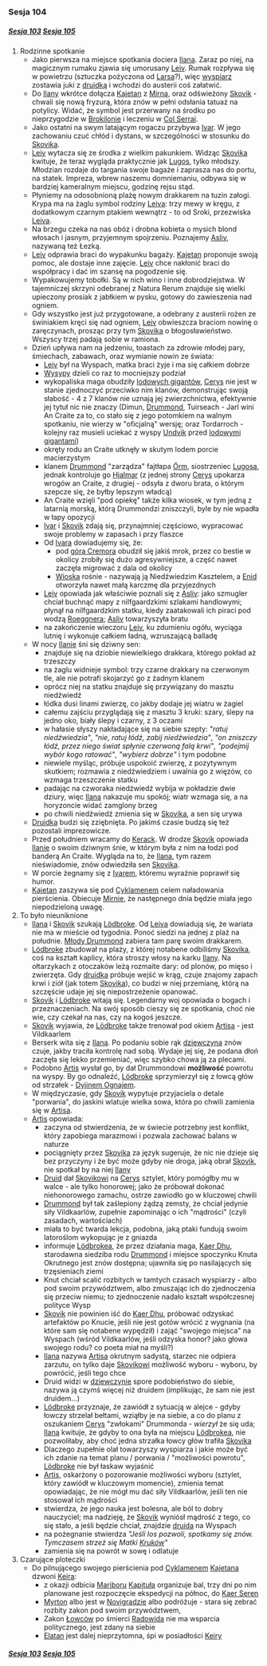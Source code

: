 ### Sesja 104
##### [Sesja 103](#sesja-103) [Sesja 105](#sesja-105)
1. Rodzinne spotkanie
    - Jako pierwsza na miejsce spotkania dociera [Ilana](#g_ilana). Zaraz po niej, na magicznym rumaku zjawia się umorusany [Leiv](#p_leiv). Rumak rozpływa się w powietrzu (sztuczka pożyczona od [Larsa](#p_lars)?), więc [wyspiarz](#p_leiv) zostawia juki z [druidką](#g_ilana) i wchodzi do austerii coś załatwić.
    - Do [Ilany](#g_ilana) wkrótce dołącza [Kajetan](#g_kajetan) z [Mirną](#p_mirna), oraz odświeżony [Skovik](#p_skovik) - chwali się nową fryzurą, która znów w pełni odsłania tatuaż na potylicy. Widać, że symbol jest przerwany na środku po nieprzygodzie w [Brokilonie](#l_brokilon) i leczeniu w [Col Serrai](#l_col_serrai).
    - Jako ostatni na swym latającym rogaczu przybywa [Ivar](#p_ivar). W jego zachowaniu czuć chłód i dystans, w szczególności w stosunku do [Skovika](#p_skovik). 
    - [Leiv](#p_leiv) wytacza się ze środka z wielkim pakunkiem. Widząc [Skovika](#p_skovik) kwituje, że teraz wygląda praktycznie jak [Lugos](#p_lugos), tylko młodszy. Młodzian rozdaje do targania swoje bagaże i zaprasza nas do portu, na statek. Impreza, wbrew naszemu domniemaniu, odbywa się w bardziej kameralnym miejscu, godzinę rejsu stąd.
    - Płyniemy na odosobnioną plażę nowym drakkarem na tuzin załogi. Krypa ma na żaglu symbol rodziny [Leiva](#p_leiv): trzy mewy w kręgu, z dodatkowym czarnym ptakiem wewnątrz - to od Sroki, przezwiska [Leiva](#p_leiv).
    - Na brzegu czeka na nas obóz i drobna kobieta o mysich blond włosach i jasnym, przyjemnym spojrzeniu. Poznajemy [Asliv](#p_asliv), nazywaną też Łezką.
    - [Leiv](#p_leiv) odprawia braci do wypakunku bagaży. [Kajetan](#g_kajetan) proponuje swoją pomoc, ale dostaje inne zajęcie. [Leiv](#p_leiv) chce nakłonić braci do współpracy i dać im szansę na pogodzenie się.
    - Wypakowujemy tobołki. Są w nich wino i inne dobrodziejstwa. W tajemniczej skrzyni odebranej z Natura Rerum znajduje się wielki upieczony prosiak z jabłkiem w pysku, gotowy do zawieszenia nad ogniem.
    - Gdy wszystko jest już przygotowane, a odebrany z austerii rożen ze świniakiem kręci się nad ogniem, [Leiv](#p_leiv) obwieszcza braciom nowinę o zaręczynach, prosząc przy tym [Skovika](#p_skovik) o błogosławieństwo. Wszyscy trzej padają sobie w ramiona.
    - Dzień upływa nam na jedzeniu, toastach za zdrowie młodej pary, śmiechach, zabawach, oraz wymianie nowin ze świata:
        - [Leiv](#p_leiv) był na Wyspach, matka braci żyje i ma się całkiem dobrze
        - [Wysypy](#l_wyspy_skellige) dzieli co raz to mocniejszy podział
        - wykopaliska maga obudziły [lodowych gigantów](#b_lodowy_gigant), [Cerys](#p_cerys) nie jest w stanie zjednoczyć przeciwko nim klanów, demonstrując swoją słabość - 4 z 7 klanów nie uznają jej zwierzchnictwa, efektywnie jej tytuł nic nie znaczy (Dimun, [Drummond](#p_drummond), Tuirseach - Jarl wini An Craite za to, co stało się z jego potomkiem na walnym spotkaniu, nie wierzy w "oficjalną" wersję; oraz Tordarroch - kolejny raz musieli uciekać z wyspy [Undvik](#l_undvik) przed [lodowymi gigantami](#b_lodowy_gigant))
        - okręty rodu an Craite utknęły w skutym lodem porcie macierzystym
        - klanem [Drummond](#p_drummond) "zarządza" fajtłapa [Örm](#p_orm), siostrzeniec [Lugosa](#p_lugos), jednak kontroluje go [Hjalmar](#p_hjalmar) (z jednej strony [Cerys](#p_cerys) upokarza wrogów an Craite, z drugiej - odsyła z dworu brata, o którym szepcze się, że byłby lepszym władcą)
        - An Craite wzięli "pod opiekę" także kilka wiosek, w tym jedną z latarnią morską, którą Drummondzi zniszczyli, byle by nie wpadła w łapy opozycji
        - [Ivar](#p_ivar) i [Skovik](#p_skovik) zdają się, przynajmniej częściowo, wypracować swoje problemy w zapasach i przy flaszce
        - Od [Ivara](#p_ivar) dowiadujemy się, że:
            - pod [górą Cremora](#l_gora_cremora) obudził się jakiś mrok, przez co bestie w okolicy zrobiły się dużo agresywniejsze, a część nawet zaczęła migrować z dala od okolicy
            - [Wioska](#l_wioska) rośnie - nazywają ją Niedźwiedzim Kasztelem, a [Enid](#p_enid) otworzyła nawet małą karczmę dla przyjezdnych
        - [Leiv](#p_leiv) opowiada jak właściwie poznali się z [Asliv](#p_asliv): jako szmugler chciał buchnąć mapy z nilfgaardzkimi szlakami handlowymi; płynął na nilfgaardzkim statku, kiedy zaatakowali ich piraci pod wodzą [Roeggnera](#p_roeggner); [Asliv](#p_asliv) towarzyszyła bratu
        - na zakończenie wieczoru [Leiv](#p_leiv), ku zdumieniu ogółu, wyciąga lutnię i wykonuje całkiem ładną, wzruszającą balladę
    - W nocy [Ilanie](#g_ilana) śni się dziwny sen:
        - znajduje się na dziobie niewielkiego drakkara, którego pokład aż trzeszczy
        - na żaglu widnieje symbol: trzy czarne drakkary na czerwonym tle, ale nie potrafi skojarzyć go z żadnym klanem
        - oprócz niej na statku znajduje się przywiązany do masztu niedźwiedź
        - łódka dusi linami zwierzę, co jakby dodaje jej wiatru w żagiel
        - całemu zajściu przyglądają się z masztu 3 kruki: szary, ślepy na jedno oko, biały ślepy i czarny, z 3 oczami
        - w hałasie słyszy nakładające się na siebie szepty: _"ratuj niedźwiedzia"_, _"nie, ratuj łódź, zabij niedźwiedzia"_, _"on zniszczy łódź, przez niego świat spłynie czerwoną falą krwi"_, _"podejmij wybór kogo ratować"_, _"wybierz dobrze"_ i tym podobne
        - niewiele myśląc, próbuje uspokoić zwierzę, z pozytywnym skutkiem; rozmawia z niedźwiedziem i uwalnia go z więzów, co wzmaga trzeszczenie statku
        - padając na czworaka niedźwiedź wybija w pokładzie dwie dziury, więc [Ilana](#g_ilana) nakazuje mu spokój; wiatr wzmaga się, a na horyzoncie widać zamglony brzeg
        - po chwili niedźwiedź zmienia się w [Skovika](#p_skovik), a sen się urywa
    - [Druidka](#g_ilana) budzi się zziębnięta. Po jakimś czasie budzą się też pozostali imprezowicze.
    - Przed południem wracamy do [Kerack](#l_kerack). W drodze [Skovik](#p_skovik) opowiada [Ilanie](#g_ilana) o swoim dziwnym śnie, w którym była z nim na łodzi pod banderą An Craite. Wygląda na to, że [Ilana](#g_ilana), tym razem nieświadomie, znów odwiedziła sen [Skovika](#p_skovik).
    - W porcie żegnamy się z [Ivarem](#p_ivar), któremu wyraźnie poprawił się humor.
    - [Kajetan](#g_kajetan) zaszywa się pod [Cyklamenem](#l_cyklamen) celem naładowania pierścienia. Obiecuje [Mirnie](#p_mirna), że następnego dnia będzie miała jego niepodzieloną uwagę.
2. To było nieuniknione
    - [Ilana](#g_ilana) i [Skovik](#p_skovik) szukają [Lödbroke](#p_lodborke). Od [Leiva](#p_leiv) dowiadują się, że wariata nie ma w mieście od tygodnia. Ponoć siedzi na jednej z plaż na południe. [Młody Drummond](#p_leiv) zabiera tam parę swoim drakkarem.
    - [Lödbroke](#p_lodborke) zbudował na plaży, z której notabene odbiliśmy [Skovika](#p_skovik), coś na kształt kaplicy, która stroszy włosy na karku [Ilany](#g_ilana). Na ołtarzykach z otoczaków leżą rozmaite dary: od plonów, po mięso i zwierzęta. Gdy [druidka](#g_ilana) próbuje wejść w krąg, czuje znajomy zapach krwi i ziół (jak totem [Skovika](#p_skovik)), co budzi w niej przemianę, którą na szczęście udaje jej się niepostrzeżenie opanować.
    - [Skovik](#p_skovik) i [Lödbroke](#p_lodborke) witają się. Legendarny woj opowiada o bogach i przeznaczeniach. Na swój sposób cieszy się ze spotkania, choć nie wie, czy czekał na nas, czy na kogoś jeszcze.
    - [Skovik](#p_skovik) wyjawia, że [Lödbroke](#p_lodborke) także trenował pod okiem [Artisa](#p_druid_artis) - jest Vildkaarlem
    - Berserk wita się z [Ilaną](#g_ilana). Po podaniu sobie rąk [dziewczyna](#g_ilana) znów czuje, jakby traciła kontrolę nad sobą. Wydaje jej się, że podana dłoń zaczęła się lekko przemieniać, więc szybko chowa ją za plecami.
    - Podobno [Artis](#p_druid_artis) wysłał go, by dał Drummondowi __możliwość__ powrotu na wyspy. By go odnaleźć, [Lödbroke](#p_lodborke) sprzymierzył się z łowcą głów od strzałek - [Dyjinem Ognajem](#p_ognaj).
    - W międzyczasie, gdy [Skovik](#p_skovik) wypytuje przyjaciela o detale "porwania", do jaskini wlatuje wielka sowa, która po chwili zamienia się w [Artisa](#p_druid_artis).
    - [Artis](#p_druid_artis) opowiada:
        - zaczyna od stwierdzenia, że w świecie potrzebny jest konflikt, który zapobiega marazmowi i pozwala zachować balans w naturze
        - pociągnięty przez [Skovika](#p_skovik) za język sugeruje, że nic nie dzieje się bez przyczyny i że być może gdyby nie droga, jaką obrał [Skovik](#p_skovik), nie spotkał by na niej [Ilany](#g_ilana)
        - [Druid](#p_druid_artis) dał [Skovikowi](#p_skovik) na [Cerys](#p_cerys) sztylet, który pomógłby mu w walce - ale tylko honorowej; jako że próbował dokonać niehonorowego zamachu, ostrze zawiodło go w kluczowej chwili
        - [Drummond](#p_drummond) był tak zaślepiony żądzą zemsty, że chciał jedynie siły Vildkaarlów, zupełnie zapominając o ich "mądrości" (czyli zasadach, wartościach)
        - miała to być twarda lekcja, podobna, jaką ptaki fundują swoim latoroślom wykopując je z gniazda
        - informuje [Lödbrokea](#p_lodborke), że przez działania maga, [Kaer Dhu](#l_kaer_dhu), starodawna siedziba rodu [Drummond](#p_drummond) i miejsce spoczynku Knuta Okrutnego jest znów dostępna; ujawniła się po nasilających się trzęsieniach ziemi
        - Knut chciał scalić rozbitych w tamtych czasach wyspiarzy - albo pod swoim przywództwem, albo zmuszając ich do zjednoczenia się przeciw niemu; to zjednoczenie nadało kształt współczesnej polityce Wysp
        - [Skovik](#p_skovik) nie powinien iść do [Kaer Dhu](#l_kaer_dhu), próbować odzyskać artefaktów po Knucie, jeśli nie jest gotów wrócić z wygnania (na które sam się notabene wypędził) i zająć "swojego miejsca" na Wyspach (wśród Vildkaarlów, jeśli odzyska honor? jako głowa swojego rodu? co poeta miał na myśli?)
        - [Ilana](#g_ilana) nazywa [Artisa](#p_druid_artis) okrutnym sadystą, starzec nie odpiera zarzutu, on tylko daje [Skovikowi](#p_skovik) możliwość wyboru - wyboru, by powrócić, jeśli tego chce
        - Druid widzi w [dziewczynie](#g_ilana) spore podobieństwo do siebie, nazywa ją czymś więcej niż druidem (implikując, że sam nie jest druidem...)
        - [Lödbroke](#p_lodborke) przyznaje, że zawiódł z sytuacją w alejce - gdyby łowczy strzelał bełtami, wziąłby je na siebie, a co do planu z oszukaniem [Cerys](#p_cerys) "zwłokami" Drummonda - _wierzył_ że się uda; [Ilana](#g_ilana) kwituje, że gdyby to ona była na miejscu [Lödbrokea](#p_lodborke), nie pozwoliłaby, aby choć jedna strzałka łowcy głów trafiła [Skovika](#p_skovik)
        - Dlaczego zupełnie olał towarzyszy wyspiarza i jakie może być ich zdanie na temat planu / porwania / "możliwości powrotu", [Lödbroke](#p_lodborke) nie był łaskaw wyjaśnić
        - [Artis](#p_druid_artis), oskarżony o pozorowanie możliwości wyboru (sztylet, który zawiódł w kluczowym momencie), zmienia temat opowiadając, że nie mógł mu dać siły Vildkaarlów, jeśli ten nie stosował ich mądrości
        - stwierdza, że jego nauka jest bolesna, ale ból to dobry nauczyciel; ma nadzieję, że [Skovik](#p_skovik) wyniósł mądrość z tego, co się stało, a jeśli będzie chciał, znajdzie [druida](#p_druid_artis) na Wyspach
        - na pożegnanie stwierdza <a id='matkakrokow'></a>_"Jeśli los pozwoli, spotkamy się znów. Tymczasem strzeż się Matki [Kruków](#r_kruk)"_
        - zamienia się na powrót w sowę i odlatuje
3. Czarujące ploteczki
    - Do pilnującego swojego pierścienia pod [Cyklamenem](#l_cyklamen) [Kajetana](#g_kajetan) dzwoni [Keira](#p_keira_metz):
        - z okazji odbicia [Mariboru](#l_maribor) [Kapituła](#r_kapitula) organizuje bal, trzy dni po nim planowane jest rozpoczęcie ekspedycji na północ, do [Kaer Seren](#l_kaer_seren)
        - [Myrton](#p_lord_myrton) albo jest w [Novigradzie](#l_novigrad) albo podróżuje - stara się zebrać rozbity zakon pod swoim przywództwem,
        - Zakon [Łowców](#r_lowca) po śmierci [Radowida](#p_krol_radowid) nie ma wsparcia politycznego, jest zdany na siebie
        - [Elatan](#p_elatan) jest dalej nieprzytomna, śpi w posiadłości [Keiry](#p_keira_metz)

##### [Sesja 103](#sesja-103) [Sesja 105](#sesja-105)